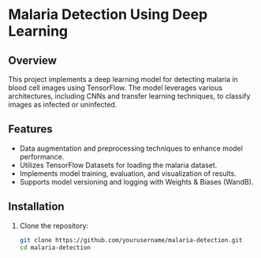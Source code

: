 # Malaria Detection Using Deep Learning

## Overview
This project implements a deep learning model for detecting malaria in blood cell images using TensorFlow. The model leverages various architectures, including CNNs and transfer learning techniques, to classify images as infected or uninfected.

## Features
- Data augmentation and preprocessing techniques to enhance model performance.
- Utilizes TensorFlow Datasets for loading the malaria dataset.
- Implements model training, evaluation, and visualization of results.
- Supports model versioning and logging with Weights & Biases (WandB).

## Installation
1. Clone the repository:
   ```bash
   git clone https://github.com/yourusername/malaria-detection.git
   cd malaria-detection
